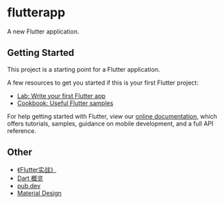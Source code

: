 # flutterapp

A new Flutter application.

## Getting Started

This project is a starting point for a Flutter application.

A few resources to get you started if this is your first Flutter project:

- [Lab: Write your first Flutter app](https://flutter.dev/docs/get-started/codelab)
- [Cookbook: Useful Flutter samples](https://flutter.dev/docs/cookbook)

For help getting started with Flutter, view our
[online documentation](https://flutter.dev/docs), which offers tutorials,
samples, guidance on mobile development, and a full API reference.

## Other

- [《Flutter实战》](https://book.flutterchina.club/)
- [Dart 概览](https://www.dartcn.com/guides/language/language-tour)
- [pub.dev](https://pub.dev/)
- [Material Design](https://fonts.google.com/icons)
